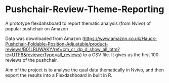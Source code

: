 # Pushchair-Review-Theme-Reporting
A prototype flexdahsboard to report thematic analysis (from Nvivo) of popular pushchair on Amazon

Data was downloaded from Amazon (https://www.amazon.co.uk/Hauck-Pushchair-Foldable-Position-Adjustable/product-reviews/B01LRUWAKY/ref=cm_cr_dp_d_show_all_btm?ie=UTF8&reviewerType=all_reviews) to a CSV file. It gives us the first 100 reviews of the pushchair. 

Aim of the project is to analyse the qual data thematically in Nvivo, and then export the results into a Flexdashboard in built in R.

